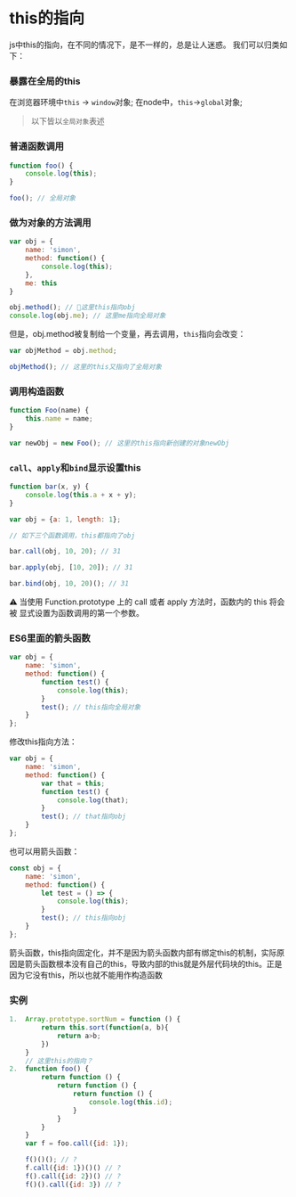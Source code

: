# this的指向
js中this的指向，在不同的情况下，是不一样的，总是让人迷惑。
我们可以归类如下：
### 暴露在全局的this
在浏览器环境中`this` -> `window`对象; 在node中，`this`->`global`对象;
> 以下皆以`全局对象`表述
### 普通函数调用
```js
function foo() {
    console.log(this);
}

foo(); // 全局对象
```
### 做为对象的方法调用
```js
var obj = {
    name: 'simon',
    method: function() {
        console.log(this);
    },
    me: this
}

obj.method(); // 这里this指向obj
console.log(obj.me); // 这里me指向全局对象
```
但是，obj.method被复制给一个变量，再去调用，`this`指向会改变：
```js
var objMethod = obj.method;

objMethod(); // 这里的this又指向了全局对象
```
### 调用构造函数
```js
function Foo(name) {
    this.name = name;
}

var newObj = new Foo(); // 这里的this指向新创建的对象newObj
```
### `call`、`apply`和`bind`显示设置this
```js
function bar(x, y) {
    console.log(this.a + x + y);
}

var obj = {a: 1, length: 1};

// 如下三个函数调用，this都指向了obj

bar.call(obj, 10, 20); // 31

bar.apply(obj, [10, 20]); // 31

bar.bind(obj, 10, 20)(); // 31

```
⚠️ 当使用 Function.prototype 上的 call 或者 apply 方法时，函数内的 this 将会被 显式设置为函数调用的第一个参数。

### ES6里面的箭头函数
```js
var obj = {
    name: 'simon',
    method: function() {
        function test() {
            console.log(this); 
        }
        test(); // this指向全局对象
    }
};
```
修改this指向方法：
```js
var obj = {
    name: 'simon',
    method: function() {
        var that = this;
        function test() {
            console.log(that); 
        }
        test(); // that指向obj
    }
};
```
也可以用箭头函数：
```js
const obj = {
    name: 'simon',
    method: function() {
        let test = () => {
            console.log(this); 
        }
        test(); // this指向obj
    }
};
```
箭头函数，this指向固定化，并不是因为箭头函数内部有绑定this的机制，实际原因是箭头函数根本没有自己的this，导致内部的this就是外层代码块的this。正是因为它没有this，所以也就不能用作构造函数

### 实例
```js
1.  Array.prototype.sortNum = function () {
        return this.sort(function(a, b){
            return a>b;
        })     
    }    
    // 这里this的指向？
2.  function foo() {
        return function () {
            return function () {
                return function () {
                    console.log(this.id);
                }
            }
        }   
    }
    var f = foo.call({id: 1});

    f()()(); // ?
    f.call({id: 1})()() // ?
    f().call({id: 2})() // ?
    f()().call({id: 3}) // ?
```
